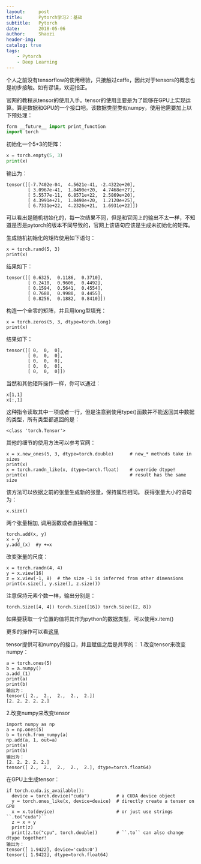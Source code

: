 ```yaml
---
layout:     post
title:      Pytorch学习2：基础
subtitle:   Pytorch
date:       2018-05-06
author:     Shaozi
header-img: 
catalog: true
tags:
    - Pytorch
    - Deep Learning
---
```


个人之前没有tensorflow的使用经验，只接触过caffe，因此对于tensors的概念也是初步接触。如有谬误，欢迎指正。

官网的教程从tensor的使用入手。tensor的使用主要是为了能够在GPU上实现运算。算是数据和GPU的一个接口吧。该数据类型类似numpy，使用他需要加上以下预处理：
```python
form __future__ import print_function
import torch
```
初始化一个5*3的矩阵：
```python
x = torch.empty(5, 3)
print(x)
```
输出为：
```
tensor([[-7.7402e-04,  4.5621e-41, -2.4322e+20],
        [ 3.0967e-41,  1.8490e+20,  4.7468e+27],
        [ 5.5577e-11,  6.8571e+22,  2.5869e+20],
        [ 4.3991e+21,  1.8490e+20,  1.2120e+25],
        [ 6.7331e+22,  4.2326e+21,  1.6931e+22]])
```
可以看出是随机初始化的，每一次结果不同，但是和官网上的输出不太一样，不知道是否是pytorch的版本不同导致的，官网上该语句应该是生成未初始化的矩阵。

生成随机初始化的矩阵使用如下语句：
```
x = torch.rand(5, 3)
print(x)
```
结果如下：
```
tensor([[ 0.6325,  0.1186,  0.3710],
        [ 0.2410,  0.9606,  0.4492],
        [ 0.1594,  0.5641,  0.4554],
        [ 0.7680,  0.9980,  0.4455],
        [ 0.8256,  0.1882,  0.8410]])
```
构造一个全零的矩阵，并且用long型填充：
```
x = torch.zeros(5, 3, dtype=torch.long)
print(x)
```
结果如下：
```
tensor([[ 0,  0,  0],
        [ 0,  0,  0],
        [ 0,  0,  0],
        [ 0,  0,  0],
        [ 0,  0,  0]])
```
当然和其他矩阵操作一样，你可以通过：
```
x[1,1]
x[:,1]
```
这种指令读取其中一项或者一行，但是注意到使用type()函数并不能返回其中数据的类型，所有类型都返回的是：
```
<class 'torch.Tensor'>
```
其他的细节的使用方法可以参考官网：
```
x = x.new_ones(5, 3, dtype=torch.double)      # new_* methods take in sizes
print(x)
x = torch.randn_like(x, dtype=torch.float)    # override dtype!
print(x)                                      # result has the same size
```
该方法可以依据之前的张量生成新的张量，保持属性相同。
获得张量大小的语句为：
```
x.size()
```
两个张量相加, 调用函数或者直接相加：
```
torch.add(x, y)
x + y
y.add_(x)  #y +=x
```
改变张量的尺度：
```
x = torch.randn(4, 4)
y = x.view(16)
z = x.view(-1, 8)  # the size -1 is inferred from other dimensions
print(x.size(), y.size(), z.size())
```
注意保持元素个数一样，输出分别是：
```
torch.Size([4, 4]) torch.Size([16]) torch.Size([2, 8])
```
如果要获取一个位置的值将其作为python的数据类型，可以使用x.item()

更多的操作可以看[这里](https://pytorch.org/docs/stable/torch.html)

tensor提供可和numpy的接口，并且赋值之后是共享的：
1.改变tensor来改变numpy：
```
a = torch.ones(5)
b = a.numpy()
a.add_(1)
print(a)
print(b)
输出为：
tensor([ 2.,  2.,  2.,  2.,  2.])
[2. 2. 2. 2. 2.]
```
2.改变numpy来改变tensor
```
import numpy as np
a = np.ones(5)
b = torch.from_numpy(a)
np.add(a, 1, out=a)
print(a)
print(b)
输出为：
[2. 2. 2. 2. 2.]
tensor([ 2.,  2.,  2.,  2.,  2.], dtype=torch.float64)
```
在GPU上生成tensor：
```
if torch.cuda.is_available():
  device = torch.device("cuda")          # a CUDA device object
  y = torch.ones_like(x, device=device)  # directly create a tensor on GPU
  x = x.to(device)                       # or just use strings ``.to("cuda")``
  z = x + y
  print(z)
  print(z.to("cpu", torch.double))       # ``.to`` can also change dtype together!
输出为：
tensor([ 1.9422], device='cuda:0')
tensor([ 1.9422], dtype=torch.float64)
```


